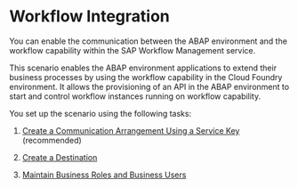 <!-- loiob7931f7b42d5433987b9d3f30e2445fd -->

# Workflow Integration

You can enable the communication between the ABAP environment and the workflow capability within the SAP Workflow Management service.

This scenario enables the ABAP environment applications to extend their business processes by using the workflow capability in the Cloud Foundry environment. It allows the provisioning of an API in the ABAP environment to start and control workflow instances running on workflow capability.

You set up the scenario using the following tasks:

1.  [Create a Communication Arrangement Using a Service Key](create-a-communication-arrangement-using-a-service-key-e66e844.md) \(recommended\)

2.  [Create a Destination](create-a-destination-da60b99.md)

3.  [Maintain Business Roles and Business Users](maintain-business-roles-and-business-users-cb058dc.md)


